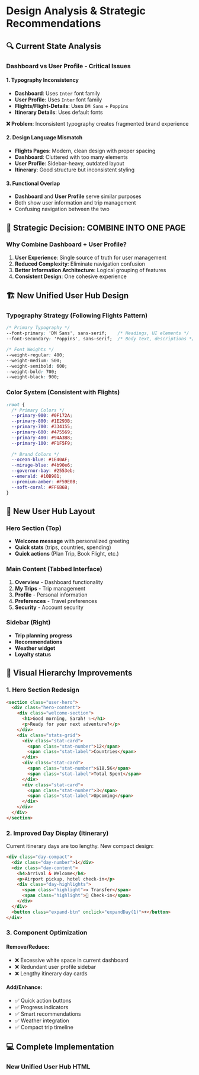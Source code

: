 # Design Analysis & Strategic Recommendations

## 🔍 **Current State Analysis**

### **Dashboard vs User Profile - Critical Issues**

#### **1. Typography Inconsistency**
- **Dashboard**: Uses `Inter` font family
- **User Profile**: Uses `Inter` font family  
- **Flights/Flight-Details**: Uses `DM Sans` + `Poppins`
- **Itinerary Details**: Uses default fonts

**❌ Problem**: Inconsistent typography creates fragmented brand experience

#### **2. Design Language Mismatch**
- **Flights Pages**: Modern, clean design with proper spacing
- **Dashboard**: Cluttered with too many elements
- **User Profile**: Sidebar-heavy, outdated layout
- **Itinerary**: Good structure but inconsistent styling

#### **3. Functional Overlap**
- **Dashboard** and **User Profile** serve similar purposes
- Both show user information and trip management
- Confusing navigation between the two

## 🎯 **Strategic Decision: COMBINE INTO ONE PAGE**

### **Why Combine Dashboard + User Profile?**

1. **User Experience**: Single source of truth for user management
2. **Reduced Complexity**: Eliminate navigation confusion
3. **Better Information Architecture**: Logical grouping of features
4. **Consistent Design**: One cohesive experience

## 🏗️ **New Unified User Hub Design**

### **Typography Strategy (Following Flights Pattern)**
```css
/* Primary Typography */
--font-primary: 'DM Sans', sans-serif;    /* Headings, UI elements */
--font-secondary: 'Poppins', sans-serif;  /* Body text, descriptions */

/* Font Weights */
--weight-regular: 400;
--weight-medium: 500;
--weight-semibold: 600;
--weight-bold: 700;
--weight-black: 900;
```

### **Color System (Consistent with Flights)**
```css
:root {
  /* Primary Colors */
  --primary-900: #0F172A;
  --primary-800: #1E293B;
  --primary-700: #334155;
  --primary-600: #475569;
  --primary-400: #94A3B8;
  --primary-100: #F1F5F9;
  
  /* Brand Colors */
  --ocean-blue: #1E40AF;
  --mirage-blue: #4b90e6;
  --governor-bay: #2553eb;
  --emerald: #10B981;
  --premium-amber: #F59E0B;
  --soft-coral: #FF6B6B;
}
```

## 📱 **New User Hub Layout**

### **Hero Section (Top)**
- **Welcome message** with personalized greeting
- **Quick stats** (trips, countries, spending)
- **Quick actions** (Plan Trip, Book Flight, etc.)

### **Main Content (Tabbed Interface)**
1. **Overview** - Dashboard functionality
2. **My Trips** - Trip management
3. **Profile** - Personal information
4. **Preferences** - Travel preferences
5. **Security** - Account security

### **Sidebar (Right)**
- **Trip planning progress**
- **Recommendations**
- **Weather widget**
- **Loyalty status**

## 🎨 **Visual Hierarchy Improvements**

### **1. Hero Section Redesign**
```html
<section class="user-hero">
  <div class="hero-content">
    <div class="welcome-section">
      <h1>Good morning, Sarah! ✨</h1>
      <p>Ready for your next adventure?</p>
    </div>
    <div class="stats-grid">
      <div class="stat-card">
        <span class="stat-number">12</span>
        <span class="stat-label">Countries</span>
      </div>
      <div class="stat-card">
        <span class="stat-number">$18.5K</span>
        <span class="stat-label">Total Spent</span>
      </div>
      <div class="stat-card">
        <span class="stat-number">3</span>
        <span class="stat-label">Upcoming</span>
      </div>
    </div>
  </div>
</section>
```

### **2. Improved Day Display (Itinerary)**
Current itinerary days are too lengthy. New compact design:

```html
<div class="day-compact">
  <div class="day-number">1</div>
  <div class="day-content">
    <h4>Arrival & Welcome</h4>
    <p>Airport pickup, hotel check-in</p>
    <div class="day-highlights">
      <span class="highlight">✈️ Transfer</span>
      <span class="highlight">🏨 Check-in</span>
    </div>
  </div>
  <button class="expand-btn" onclick="expandDay(1)">+</button>
</div>
```

### **3. Component Optimization**

#### **Remove/Reduce:**
- ❌ Excessive white space in current dashboard
- ❌ Redundant user profile sidebar
- ❌ Lengthy itinerary day cards

#### **Add/Enhance:**
- ✅ Quick action buttons
- ✅ Progress indicators
- ✅ Smart recommendations
- ✅ Weather integration
- ✅ Compact trip timeline

## 💻 **Complete Implementation**

### **New Unified User Hub HTML**